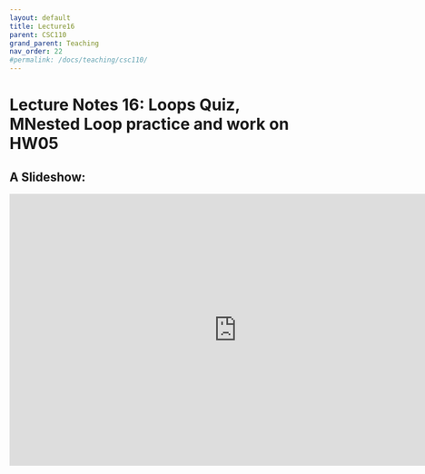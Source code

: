 ```yaml
---
layout: default
title: Lecture16
parent: CSC110
grand_parent: Teaching
nav_order: 22
#permalink: /docs/teaching/csc110/
---  
```

  

Lecture Notes 16: Loops Quiz, MNested Loop practice and work on HW05
===========================================



A Slideshow:
---------------

<iframe src="https://docs.google.com/presentation/d/e/2PACX-1vR0JG4U9OwMuqu_dnWXi4jIoebzTeqROw5wiVYSe9LrZSvTKubhBLMZsJgYa5VF-u3_YbqmI8Vsd9YY/embed?start=false&loop=false&delayms=60000" frameborder="0" width="800" height="479" allowfullscreen="true" mozallowfullscreen="true" webkitallowfullscreen="true"></iframe>

